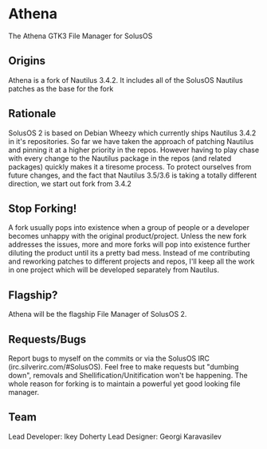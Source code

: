 Athena
======

The Athena GTK3 File Manager for SolusOS

Origins
-------
Athena is a fork of Nautilus 3.4.2. It includes all of the SolusOS Nautilus patches as the base for the fork

Rationale
--------
SolusOS 2 is based on Debian Wheezy which currently ships Nautilus 3.4.2 in it's repositories. So far we have
taken the approach of patching Nautilus and pinning it at a higher priority in the repos. However having to
play chase with every change to the Nautilus package in the repos (and related packages) quickly makes it a
tiresome process. To protect ourselves from future changes, and the fact that Nautilus 3.5/3.6 is taking a totally
different direction, we start out fork from 3.4.2

Stop Forking!
-----------
A fork usually pops into existence when a group of people or a developer becomes unhappy with the original product/project.
Unless the new fork addresses the issues, more and more forks will pop into existence further diluting the product until
its a pretty bad mess.
Instead of me contributing and reworking patches to different projects and repos, I'll keep all the work in one project
which will be developed separately from Nautilus.

Flagship?
--------
Athena will be the flagship File Manager of SolusOS 2.

Requests/Bugs
-----------
Report bugs to myself on the commits or via the SolusOS IRC (irc.silverirc.com/#SolusOS). Feel free to make requests
but "dumbing down", removals and Shellification/Unitification won't be happening. The whole reason for forking is to maintain
a powerful yet good looking file manager.

Team
----
Lead Developer: Ikey Doherty
Lead Designer: Georgi Karavasilev
